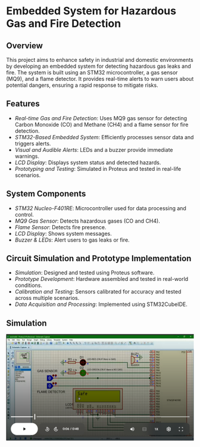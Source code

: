 # Embedded System for Hazardous Gas and Fire Detection

## Overview
This project aims to enhance safety in industrial and domestic environments by developing an embedded system for detecting hazardous gas leaks and fire. The system is built using an STM32 microcontroller, a gas sensor (MQ9), and a flame detector. It provides real-time alerts to warn users about potential dangers, ensuring a rapid response to mitigate risks.

## Features
- *Real-time Gas and Fire Detection*: Uses MQ9 gas sensor for detecting Carbon Monoxide (CO) and Methane (CH4) and a flame sensor for fire detection.
- *STM32-Based Embedded System*: Efficiently processes sensor data and triggers alerts.
- *Visual and Audible Alerts*: LEDs and a buzzer provide immediate warnings.
- *LCD Display*: Displays system status and detected hazards.
- *Prototyping and Testing*: Simulated in Proteus and tested in real-life scenarios.

## System Components
- *STM32 Nucleo-F401RE*: Microcontroller used for data processing and control.
- *MQ9 Gas Sensor*: Detects hazardous gases (CO and CH4).
- *Flame Sensor*: Detects fire presence.
- *LCD Display*: Shows system messages.
- *Buzzer & LEDs*: Alert users to gas leaks or fire.

## Circuit Simulation and Prototype Implementation
- *Simulation*: Designed and tested using Proteus software.
- *Prototype Development*: Hardware assembled and tested in real-world conditions.
- *Calibration and Testing*: Sensors calibrated for accuracy and tested across multiple scenarios.
- *Data Acquisition and Processing*: Implemented using STM32CubeIDE.

## Simulation
[![video](https://github.com/Nada-Abidii/Gas-and-fire-detection/blob/master/simulation.png)](https://drive.google.com/file/d/1qNoo924DbBA1huwt8rrZYbGedHFFFuWO/view?usp=drive_link)
